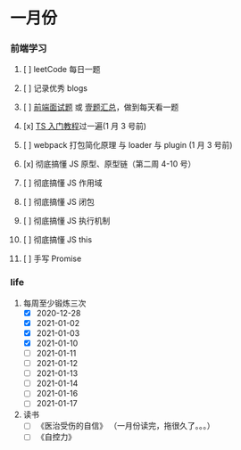 <!--
 * @Author: your name
 * @Date: 2020-12-28 09:23:25
 * @LastEditTime: 2021-01-11 13:15:58
 * @LastEditors: Please set LastEditors
 * @Description: In User Settings Edit
 * @FilePath: \Github-Repositories\Notes\TODOLIST\README.md
-->

# 一月份

### 前端学习

1. [ ] leetCode 每日一题
2. [ ] 记录优秀 blogs
3. [ ] [前端面试题](https://segmentfault.com/a/1190000021966814) 或 [壹题汇总](http://www.muyiy.cn/question)，做到每天看一题
4. [x] [TS 入门教程](https://ts.xcatliu.com/)过一遍(1 月 3 号前)
5. [ ] webpack 打包简化原理 与 loader 与 plugin (1 月 3 号前)

6. [x] 彻底搞懂 JS 原型、原型链（第二周 4-10 号）
7. [ ] 彻底搞懂 JS 作用域
7. [ ] 彻底搞懂 JS 闭包
8. [ ] 彻底搞懂 JS 执行机制
9. [ ] 彻底搞懂 JS this
10. [ ] 手写 Promise

### life

1. 每周至少锻炼三次
   - [x] 2020-12-28
   - [x] 2021-01-02
   - [x] 2021-01-03
   - [x] 2021-01-10
   - [ ] 2021-01-11
   - [ ] 2021-01-12
   - [ ] 2021-01-13
   - [ ] 2021-01-14
   - [ ] 2021-01-16
   - [ ] 2021-01-17
2. 读书
   - [ ] 《医治受伤的自信》 （一月份读完，拖很久了。。。）
   - [ ] 《自控力》
